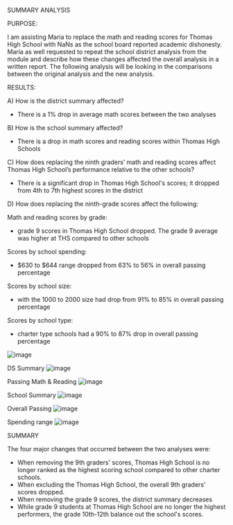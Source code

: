 SUMMARY ANALYSIS

PURPOSE:

I am assisting Maria to replace the math and reading scores for Thomas High School with NaNs as the school board reported academic dishonesty. Maria as well requested to repeat the school district analysis from the module and describe how these changes affected the overall analysis in a written report. The following analysis will be looking in the comparisons between the original analysis and the new analysis.

RESULTS: 

A) How is the district summary affected?

- There is a 1% drop in average math scores between the two analyses 

B) How is the school summary affected?

- There is a drop in math scores and reading scores within Thomas High Schools

C) How does replacing the ninth graders’ math and reading scores affect Thomas High School’s performance relative to the other schools?

- There is a significant drop in Thomas High School's scores; it dropped from 4th to 7th highest scores in the district

D) How does replacing the ninth-grade scores affect the following:

Math and reading scores by grade:

-  grade 9 scores in Thomas High School dropped. The grade 9 average was higher at THS compared to other schools 

Scores by school spending:

-  $630 to $644 range dropped from 63% to 56% in overall passing percentage
 

Scores by school size:

-  with the 1000 to 2000 size had drop from 91% to 85% in overall passing percentage 

Scores by school type:

-  charter type schools had a 90% to 87% drop in overall passing percentage 


![image](https://user-images.githubusercontent.com/79559910/115175419-edcc6280-a098-11eb-9ac5-4e3d53043b3c.png)

DS Summary 
![image](https://user-images.githubusercontent.com/79559910/115175431-f58c0700-a098-11eb-9d57-6c52de5f49bc.png)

 Passing Math & Reading 
![image](https://user-images.githubusercontent.com/79559910/115175459-00469c00-a099-11eb-9d32-ad7ca82b1153.png)

School Summary 
![image](https://user-images.githubusercontent.com/79559910/115175477-0f2d4e80-a099-11eb-8086-164bf01c8b46.png)

Overall Passing 
![image](https://user-images.githubusercontent.com/79559910/115175500-194f4d00-a099-11eb-8f3f-e14b6895592a.png)

Spending range 
![image](https://user-images.githubusercontent.com/79559910/115175518-210ef180-a099-11eb-886e-f10346af3ad5.png)



SUMMARY

The four major changes that occurred between the two analyses were:

- When removing the 9th graders' scores, Thomas High School is no longer ranked as the highest scoring school compared to other charter schools.
- When excluding the Thomas High School, the overall 9th graders' scores dropped.
- When removing the grade 9 scores, the district summary decreases 
- While grade 9 students at Thomas High School are no longer the highest performers, the grade 10th-12th balance out the school's scores.
